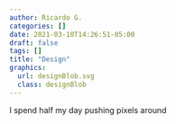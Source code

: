 ```yaml
---
author: Ricardo G.
categories: []
date: 2021-03-10T14:26:51-05:00
draft: false
tags: []
title: "Design"
graphics: 
  url: designBlob.svg
  class: designBlob
---
```

I spend half my day pushing pixels around
